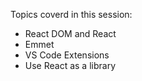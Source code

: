 Topics coverd in this session:

- React DOM and React
- Emmet
- VS Code Extensions
- Use React as a library